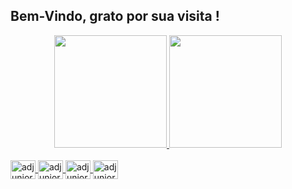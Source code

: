 
## Bem-Vindo, grato por sua visita !
<div align="center">
  <a href="https://github.com/adjuniorbi">
  <img height="180em" src="https://github-readme-stats.vercel.app/api?username=adjuniorbi&show_icons=true&theme=dark&include_all_commits=true&count_private=true"/>
  <img height="180em" src="https://github-readme-stats.vercel.app/api/top-langs/?username=adjuniorbi&layout=compact&langs_count=7&theme=dark"/>
</div>
<div style="display: inline_block"><br>
  <img align="center" alt="adjuniorbi-sql" height="30" width="40" src="https://cdn.jsdelivr.net/gh/devicons/devicon/icons/postgresql/postgresql-original.svg"/>
  <img align="center" alt="adjuniorbi-python" height="30" width="40" src="https://cdn.jsdelivr.net/gh/devicons/devicon/icons/python/python-original.svg" />
  <img align="center" alt="adjuniorbi-jupyter" height="30" width="40"src="https://cdn.jsdelivr.net/gh/devicons/devicon/icons/jupyter/jupyter-original-wordmark.svg" />
  <img align="center" alt="adjuniorbi-figma" height="30" width="40"src="https://cdn.jsdelivr.net/gh/devicons/devicon/icons/figma/figma-original.svg" />
          
               
        
  
  
                   

</div>
  
